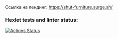 Ссылка на лендинг: https://shut-furniture.surge.sh/

### Hexlet tests and linter status:

[![Actions Status](https://github.com/alllenk1/layout-designer-project-58/actions/workflows/hexlet-check.yml/badge.svg)](https://github.com/alllenk1/layout-designer-project-58/actions)
